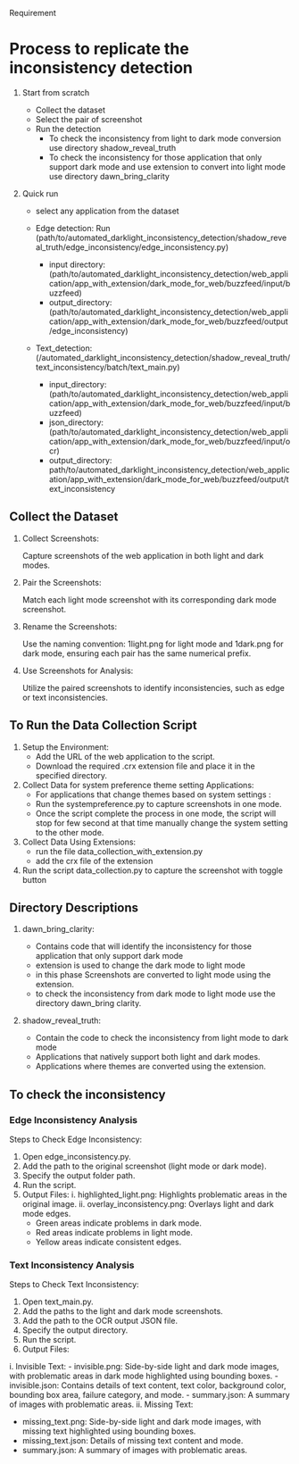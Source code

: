 Requirement 




# Process to replicate the inconsistency detection 
1. Start from scratch 
   - Collect the dataset 
   - Select the pair of screenshot 
   - Run the detection 
     - To check the inconsistency from light to dark mode conversion use directory shadow_reveal_truth
     - To check the inconsistency for those application that only support dark mode and use extension to convert into light mode use directory dawn_bring_clarity 
     
2. Quick run
   - select any application from the dataset 
   - Edge detection: Run (path/to/automated_darklight_inconsistency_detection/shadow_reveal_truth/edge_inconsistency/edge_inconsistency.py)
   
     - input directory: (path/to/automated_darklight_inconsistency_detection/web_application/app_with_extension/dark_mode_for_web/buzzfeed/input/buzzfeed)
     - output_directory: (path/to/automated_darklight_inconsistency_detection/web_application/app_with_extension/dark_mode_for_web/buzzfeed/output/edge_inconsistency)
     
   - Text_detection: (/automated_darklight_inconsistency_detection/shadow_reveal_truth/text_inconsistency/batch/text_main.py)
     - input_directory:  (path/to/automated_darklight_inconsistency_detection/web_application/app_with_extension/dark_mode_for_web/buzzfeed/input/buzzfeed)
     - json_directory:  (path/to/automated_darklight_inconsistency_detection/web_application/app_with_extension/dark_mode_for_web/buzzfeed/input/ocr)
     - output_directory: path/to/automated_darklight_inconsistency_detection/web_application/app_with_extension/dark_mode_for_web/buzzfeed/output/text_inconsistency



## Collect the Dataset

1. Collect Screenshots:

   Capture screenshots of the web application in both light and dark modes.
    
2. Pair the Screenshots:
   
    Match each light mode screenshot with its corresponding dark mode screenshot.
   
3. Rename the Screenshots:
   
    Use the naming convention: 1light.png for light mode and 1dark.png for dark mode, ensuring each pair has the same numerical prefix.
   
4. Use Screenshots for Analysis:
   
    Utilize the paired screenshots to identify inconsistencies, such as edge or text inconsistencies.

## To Run the Data Collection Script
1. Setup the Environment:
    - Add the URL of the web application to the script. 
    - Download the required .crx extension file and place it in the specified directory.
2. Collect Data for system preference theme setting Applications:
   - For applications that change themes based on system settings :
   - Run the systempreference.py to capture screenshots in one mode.
   - Once the script complete the process in one mode, the script will stop for few second at that time manually change the system setting to the other mode.
3. Collect Data Using Extensions:
   - run the file data_collection_with_extension.py
   - add the crx file of the extension
4. Run the script data_collection.py to capture the screenshot with toggle button


## Directory Descriptions
1. dawn_bring_clarity:
   -  Contains code that will identify the inconsistency for those application that only support dark mode 
   - extension is used to change the dark mode to light mode 
   - in this phase Screenshots are converted to light mode using the extension.
   - to check the inconsistency from dark mode to light mode use the directory dawn_bring clarity.


2. shadow_reveal_truth:
    - Contain the code to check the inconsistency from light mode to dark mode
    - Applications that natively support both light and dark modes.
    - Applications where themes are converted using the extension.

## To check the inconsistency 

### Edge Inconsistency Analysis
Steps to Check Edge Inconsistency:
1. Open edge_inconsistency.py.
2. Add the path to the original screenshot (light mode or dark mode).
3. Specify the output folder path.
4. Run the script.
5. Output Files:
i. highlighted_light.png: Highlights problematic areas in the original image.
ii. overlay_inconsistency.png: Overlays light and dark mode edges.
   - Green areas indicate problems in dark mode.
   - Red areas indicate problems in light mode.
   - Yellow areas indicate consistent edges.
   
### Text Inconsistency Analysis
   Steps to Check Text Inconsistency:

1. Open text_main.py.
2. Add the paths to the light and dark mode screenshots.
3. Add the path to the OCR output JSON file.
4. Specify the output directory.
5. Run the script. 
6. Output Files:

i. Invisible Text:
    - invisible.png: Side-by-side light and dark mode images, with problematic areas in dark mode highlighted using bounding boxes.
    - invisible.json: Contains details of text content, text color, background color, bounding box area, failure category, and mode.
    - summary.json: A summary of images with problematic areas.
ii. Missing Text:
- missing_text.png: Side-by-side light and dark mode images, with missing text highlighted using bounding boxes.
- missing_text.json: Details of missing text content and mode.
- summary.json: A summary of images with problematic areas.
